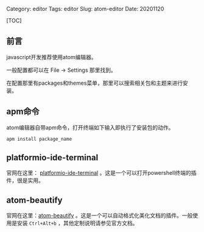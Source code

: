 Category: editor
Tags: editor
Slug: atom-editor
Date: 20201120

[TOC]

## 前言

javascript开发推荐使用atom编辑器。

一般配置都可以在 File -> Settings 那里找到。

在配置那里有packages和themes菜单，那里可以搜索相关包和主题来进行安装。

## apm命令

atom编辑器自带apm命令，打开终端如下输入即执行了安装包的动作。

```
apm install package_name
```

## platformio-ide-terminal

官网在这里： [platformio-ide-terminal](https://atom.io/packages/platformio-ide-terminal) 。这是一个可以打开powershell终端的插件，很是实用。

## atom-beautify

官网在这里：[atom-beautify](https://atom.io/packages/atom-beautify) 。这是一个可以自动格式化美化文档的插件。一般使用是安装 `Ctrl+Alt+b` ，其他定制说明请参见官方文档。